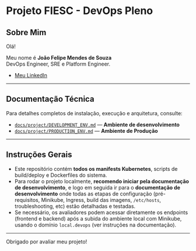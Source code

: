 # Projeto FIESC - DevOps Pleno

## Sobre Mim

Olá!

Meu nome é **João Felipe Mendes de Souza**  
DevOps Engineer, SRE e Platform Engineer.

- [Meu LinkedIn](https://www.linkedin.com/in/joaofmds)

---

## Documentação Técnica

Para detalhes completos de instalação, execução e arquitetura, consulte:

- [`docs/project/DEVELOPMENT_ENV.md`](docs/project/DEVELOPMENT_ENV.md) — **Ambiente de desenvolvimento**
- [`docs/project/PRODUCTION_ENV.md`](docs/project/PRODUCTION_ENV.md) — **Ambiente de Produção**

---

## Instruções Gerais

- Este repositório contém **todos os manifests Kubernetes**, scripts de build/deploy e Dockerfiles do sistema.
- Para rodar o projeto localmente, **recomendo iniciar pela documentação de desenvolvimento**, e logo em seguida ir para o **documentação de desenvolvimento** onde todas as etapas de configuração (pré-requisitos, Minikube, Ingress, build das imagens, `/etc/hosts`, troubleshooting, etc) estão detalhadas e testadas.
- Se necessário, os avaliadores podem acessar diretamente os endpoints (frontend e backend) após a subida do ambiente local com Minikube, usando o domínio `local.devops` (ver instruções na documentação).

---

Obrigado por avaliar meu projeto!
